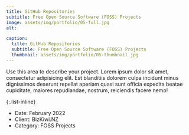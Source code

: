 ```yaml
---
title: GitHub Repositories
subtitle: Free Open Source Software (FOSS) Projects
image: assets/img/portfolio/05-full.jpg
alt: 

caption:
  title: GitHub Repositories
  subtitle: Free Open Source Software (FOSS) Projects
  thumbnail: assets/img/portfolio/05-thumbnail.jpg
---
```

Use this area to describe your project. Lorem ipsum dolor sit amet, consectetur adipisicing elit. Est blanditiis dolorem culpa incidunt minus dignissimos deserunt repellat aperiam quasi sunt officia expedita beatae cupiditate, maiores repudiandae, nostrum, reiciendis facere nemo!

{:.list-inline}
- Date: February 2022
- Client: BizKiwi.NZ
- Category: FOSS Projects

